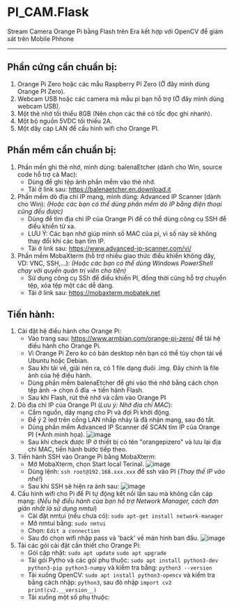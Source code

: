 # PI_CAM.Flask
Stream Camera Orange Pi bằng Flash trên Era kết hợp với OpenCV để giám sát trên Mobile Phhone 
***
## Phần cứng cần chuẩn bị:
1. Orange Pi Zero hoặc các mẫu Raspberry Pi Zero (Ở đây mình dùng Orange PI Zero).
2. Webcam USB hoặc các camera mà mẫu pi bạn hỗ trợ (Ở đây mình dùng webcam USB).
3. Một thẻ nhớ tối thiểu 8GB (Nên chọn các thẻ có tốc đọc ghi nhanh).
4. Một bộ nguồn 5VDC tối thiếu 2A.
5. Một dây cáp LAN để cấu hình wifi cho Orange PI.

## Phần mềm cẩn chuẩn bị:
1. Phần mền ghi thẻ nhớ, mình dùng: balenaEtcher (dành cho Win, source code hỗ trợ cả Mac):
   - Dùng để ghi tệp ảnh phần mềm vào thẻ nhớ.
   - Tải ở link sau: https://balenaetcher.en.download.it
2. Phần mềm dò địa chỉ IP mạng, mình dùng: Advanced IP Scanner (dành cho Win):
   _(Hoặc các bạn có thể dùng phần mềm dò IP bằng điện thoại cũng đều được)_
   - Dùng để tìm địa chỉ IP của Orange Pi để có thể dùng công cụ SSH để điều khiển từ xa.
   - LƯU Ý: Các bạn nhớ giúp mình số MAC của pi, vì số này sẽ không thay đổi khi các bạn tìm IP.
   - Tải ở link sau: https://www.advanced-ip-scanner.com/vi/   
4. Phần mềm MobaXterm (hỗ trợ nhiều giao thức điều khiển không dây, VD: VNC, SSH,...):
   _(Hoặc các bạn có thể dùng Windows PowerShell chạy với quyền quản trị viên cho tiện)_
   - Sử dụng công cụ SSh để điều khiển PI, đồng thời cũng hỗ trợ chuyển tệp, xóa tệp một các dễ dàng.
   - Tải ở link sau: https://mobaxterm.mobatek.net
## Tiến hành:
1. Cài đặt hệ điều hành cho Orange Pi:
      - Vào trang sau: https://www.armbian.com/orange-pi-zero/  để tải hệ điều hành cho Orange Pi.
      - Vì Orange Pi Zero ko có bản desktop nên bạn có thể tùy chọn tải về Ubuntu hoặc Debian. 
      - Sau khi tải về, giải nén ra, có 1 file dạng đuôi .img. Đây chính là file ảnh của hệ điều hành.
      - Dùng phần mềm balenaEtcher để ghi vào thẻ nhớ bằng cách chọn tệp ảnh -> chọn ổ đĩa -> tiến hành Flash.
      - Sau khi Flash, rút thẻ nhớ và cắm vào Orange PI
2. Dò địa chỉ IP của Orange PI (_Lưu ý: Nhớ địa chỉ MAC_):
      - Cắm nguồn, dây mạng cho Pi và đợi Pi khởi động.
      - Để ý 2 led trên cổng LAN nhấp nháy là đã nhận mạng, sau đó tắt.
      - Dùng phần mềm Advanced IP Scanner để SCAN tìm IP của Orange PI (*Ảnh minh họa).
      ![image](https://github.com/user-attachments/assets/d8357b0f-16eb-4946-a054-1f4a2f37e503)
      - Sau khi check được IP ở thiết bị có tên "orangepizero" và lưu lại địa chỉ MAC, tiến hành bước tiếp theo.
3. Tiến hành SSH vào Orange Pi bằng MobaXterm:
      - Mở MobaXterm, chọn Start local Terinal. 
      ![image](https://github.com/user-attachments/assets/392dafa7-eb93-4d2c-a6c8-f39268bd596c)
      - Dùng lệnh: `ssh root@192.168.xxx.xxx` để ssh vào PI (_Thay thế IP vào nhé!_)
      - Sau khi SSH sẽ hiện ra ảnh sau:
      ![image](https://github.com/user-attachments/assets/305276e3-2f5d-48e9-91de-61a4945d7aff)
4. Cấu hình wifi cho Pi để Pi tự động kết nối lần sau mà không cần cáp mạng:
   (_Nếu hệ điều hành của bạn hỗ trợ Network Manager, cách đơn giản nhất là sử dụng nmtui_)
      - Cài đặt nmtui (nếu chưa có): `sudo apt-get install network-manager`
      - Mở nmtui bằng: `sudo nmtui`
      - Chọn: `Edit a connection`
      - Sau đó chọn wifi nhập pass và 'back' về màn hình ban đầu.
      ![image](https://github.com/user-attachments/assets/835db4f5-2472-4fec-a089-33771644a7a3)
6. Tải các gói cài đặt cần thiết cho Orange Pi:
      - Gói cập nhật: `sudo apt update`
                       `sudo apt upgrade`
      - Tải gói Pytho và các gói phụ thuộc: `sudo apt install python3-dev python3-pip python3-numpy` và kiểm tra bằng: `python3 --version`
      - Tải xuống OpenCV: `sudo apt install python3-opencv` và kiểm tra bằng cách nhập: `python3`, sau đó nhập `import cv2`
                                                                                                                `print(cv2.__version__)`
      - Tải xuống một số phụ thuộc: 
